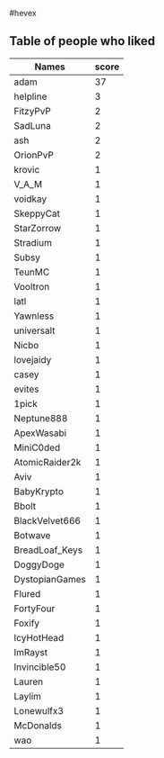 #hevex
## Table of people who liked
Names | score
--- | ---
adam | 37
helpline | 3
FitzyPvP | 2
SadLuna | 2
ash | 2
OrionPvP | 2
krovic | 1
V_A_M | 1
voidkay | 1
SkeppyCat | 1
StarZorrow | 1
Stradium | 1
Subsy | 1
TeunMC | 1
Vooltron | 1
latl | 1
Yawnless | 1
universalt | 1
Nicbo | 1
lovejaidy | 1
casey | 1
evites | 1
1pick | 1
Neptune888 | 1
ApexWasabi | 1
MiniC0ded | 1
AtomicRaider2k | 1
Aviv | 1
BabyKrypto | 1
Bbolt | 1
BlackVelvet666 | 1
Botwave | 1
BreadLoaf_Keys | 1
DoggyDoge | 1
DystopianGames | 1
Flured | 1
FortyFour | 1
Foxify | 1
IcyHotHead | 1
ImRayst | 1
Invincible50 | 1
Lauren | 1
Laylim | 1
Lonewulfx3 | 1
McDonalds | 1
wao | 1
